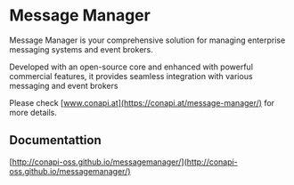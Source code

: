# Message Manager

Message Manager is your comprehensive solution for managing enterprise messaging systems and event brokers. 

Developed with an open-source core and enhanced with powerful commercial features, it provides seamless integration with various messaging and event brokers

Please check [www.conapi.at](https://conapi.at/message-manager/) for more details.


## Documentattion

[http://conapi-oss.github.io/messagemanager/](http://conapi-oss.github.io/messagemanager/)
